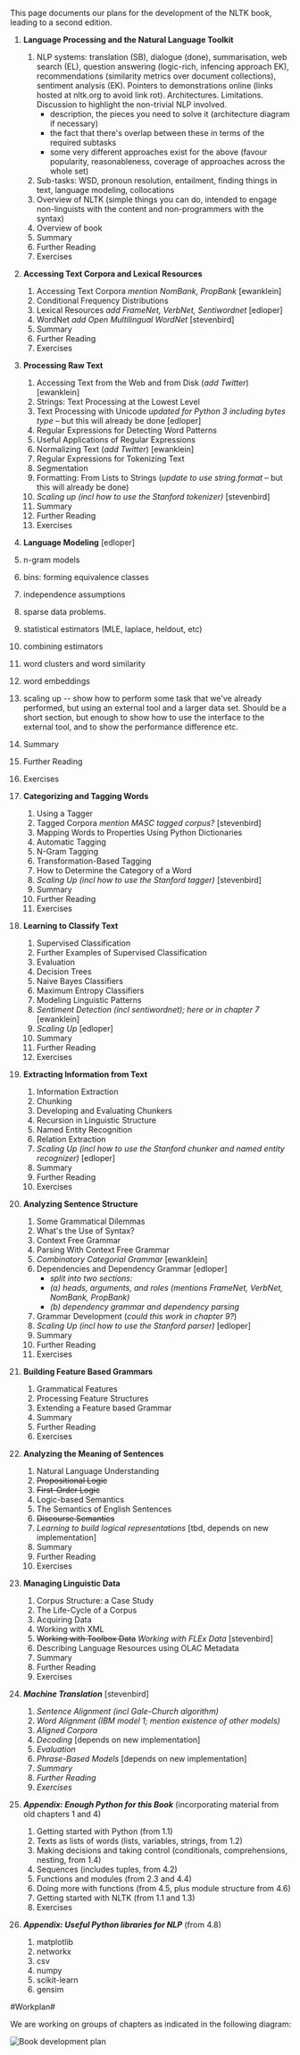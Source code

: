 This page documents our plans for the development of the NLTK book, leading to a second edition.

1. **Language Processing and the Natural Language Toolkit**
    1. NLP systems: translation (SB), dialogue (done), summarisation, web search (EL), question answering (logic-rich, infencing approach EK), recommendations (similarity metrics over document collections), sentiment analysis (EK). Pointers to demonstrations online (links hosted at nltk.org to avoid link rot). Architectures. Limitations. Discussion to highlight the non-trivial NLP involved.
        * description, the pieces you need to solve it (architecture diagram if necessary)
        * the fact that there's overlap between these in terms of the required subtasks
        * some very different approaches exist for the above (favour popularity, reasonableness, coverage of approaches across the whole set)
    2. Sub-tasks: WSD, pronoun resolution, entailment, finding things in text, language modeling, collocations
    3. Overview of NLTK (simple things you can do, intended to engage non-linguists with the content and non-programmers with the syntax)
    4. Overview of book
    5. Summary
    6. Further Reading
    7. Exercises

2. **Accessing Text Corpora and Lexical Resources**
    1. Accessing Text Corpora _mention NomBank, PropBank_ [ewanklein]
    2. Conditional Frequency Distributions
    3. Lexical Resources _add FrameNet, VerbNet, Sentiwordnet_ [edloper]
    4. WordNet _add Open Multilingual WordNet_ [stevenbird]
    5. Summary
    6. Further Reading
    7. Exercises
3. **Processing Raw Text**
    1. Accessing Text from the Web and from Disk (_add Twitter_) [ewanklein]
    2. Strings: Text Processing at the Lowest Level
    3. Text Processing with Unicode _updated for Python 3 including bytes type_ – but this will already be done [edloper]
    4. Regular Expressions for Detecting Word Patterns
    5. Useful Applications of Regular Expressions
    6. Normalizing Text (_add Twitter_) [ewanklein]
    7. Regular Expressions for Tokenizing Text
    8. Segmentation
    9. Formatting: From Lists to Strings (_update to use string.format_ – but this will already be done)
    10. _Scaling up (incl how to use the Stanford tokenizer)_ [stevenbird]
    11. Summary
    12. Further Reading
    13. Exercises

4. **Language Modeling** [edloper]
  1. n-gram models
  2. bins: forming equivalence classes
  3. independence assumptions
  4. sparse data problems.
  5. statistical estimators (MLE, laplace, heldout, etc)
  6. combining estimators
  7. word clusters and word similarity
  8. word embeddings
  9. scaling up -- show how to perform some task that we've already performed, but using an external tool and a larger data set.  Should be a short section, but enough to show how to use the interface to the external tool, and to show the performance difference etc.
  10. Summary
  11. Further Reading
  12. Exercises

    
5. **Categorizing and Tagging Words**
    1. Using a Tagger
    2. Tagged Corpora _mention MASC tagged corpus?_ [stevenbird]
    3. Mapping Words to Properties Using Python Dictionaries
    4. Automatic Tagging
    5. N-Gram Tagging
    6. Transformation-Based Tagging
    7. How to Determine the Category of a Word
    8. _Scaling Up (incl how to use the Stanford tagger)_ [stevenbird]
    9. Summary
    10. Further Reading
    11. Exercises
6. **Learning to Classify Text**
    1. Supervised Classification
    2. Further Examples of Supervised Classification
    3. Evaluation
    4. Decision Trees
    5. Naive Bayes Classifiers
    6. Maximum Entropy Classifiers
    7. Modeling Linguistic Patterns
    8. _Sentiment Detection (incl sentiwordnet); here or in chapter 7_ [ewanklein]
    9. _Scaling Up_ [edloper]
    10. Summary
    11. Further Reading
    12. Exercises
7. **Extracting Information from Text**
    1. Information Extraction
    2. Chunking
    3. Developing and Evaluating Chunkers
    4. Recursion in Linguistic Structure
    5. Named Entity Recognition
    6. Relation Extraction
    7. _Scaling Up (incl how to use the Stanford chunker and named entity recognizer)_ [edloper]
    8. Summary
    9. Further Reading
    10. Exercises
8. **Analyzing Sentence Structure**
    1. Some Grammatical Dilemmas
    2. What's the Use of Syntax?
    3. Context Free Grammar
    4. Parsing With Context Free Grammar
    5. _Combinatory Categorial Grammar_ [ewanklein]
    5. Dependencies and Dependency Grammar [edloper]
        * _split into two sections:_
        * _(a) heads, arguments, and roles (mentions FrameNet, VerbNet, NomBank, PropBank)_
        * _(b) dependency grammar and dependency parsing_
    6. Grammar Development (_could this work in chapter 9?_)
    7. _Scaling Up (incl how to use the Stanford parser)_ [edloper]
    8. Summary
    9. Further Reading
    10. Exercises
9. **Building Feature Based Grammars**
    1. Grammatical Features
    2. Processing Feature Structures
    3. Extending a Feature based Grammar
    4. Summary
    5. Further Reading
    6. Exercises
10. **Analyzing the Meaning of Sentences**
    1. Natural Language Understanding
    2. ~~Propositional Logic~~
    3. ~~First-Order Logic~~
    2. Logic-based Semantics
    4. The Semantics of English Sentences
    5. ~~Discourse Semantics~~
    6. _Learning to build logical representations_ [tbd, depends on new implementation]
    6. Summary
    7. Further Reading
    8. Exercises
11. **Managing Linguistic Data**
    1. Corpus Structure: a Case Study
    2. The Life-Cycle of a Corpus
    3. Acquiring Data
    4. Working with XML
    5. ~~Working with Toolbox Data~~ _Working with FLEx Data_ [stevenbird]
    6. Describing Language Resources using OLAC Metadata
    7. Summary
    8. Further Reading
    9. Exercises
12. _**Machine Translation**_ [stevenbird]
    1. _Sentence Alignment (incl Gale-Church algorithm)_
    2. _Word Alignment (IBM model 1; mention existence of other models)_
    3. _Aligned Corpora_
    4. _Decoding_ [depends on new implementation]
    5. _Evaluation_
    6. _Phrase-Based Models_ [depends on new implementation]
    7. _Summary_
    7. _Further Reading_
    8. _Exercises_

13. _**Appendix: Enough Python for this Book**_ (incorporating material from old chapters 1 and 4)
    1. Getting started with Python (from 1.1)
    1. Texts as lists of words (lists, variables, strings, from 1.2)
    2. Making decisions and taking control (conditionals, comprehensions, nesting, from 1.4)
    3. Sequences (includes tuples, from 4.2)
    4. Functions and modules (from 2.3 and 4.4)
    5. Doing more with functions (from 4.5, plus module structure from 4.6)
    6. Getting started with NLTK (from 1.1 and 1.3)
    7. Exercises

14. _**Appendix: Useful Python libraries for NLP**_ (from 4.8)
    1. matplotlib
    2. networkx
    3. csv
    4. numpy
    5. scikit-learn
    6. gensim


#Workplan#

We are working on groups of chapters as indicated in the following diagram:

![Book development plan](https://github.com/nltk/nltk_book/blob/master/images/2nd_ed_plan.png)
